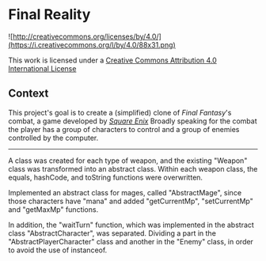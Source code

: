 Final Reality
=============

![http://creativecommons.org/licenses/by/4.0/](https://i.creativecommons.org/l/by/4.0/88x31.png)

This work is licensed under a 
[Creative Commons Attribution 4.0 International License](http://creativecommons.org/licenses/by/4.0/)

Context
-------

This project's goal is to create a (simplified) clone of _Final Fantasy_'s combat, a game developed
by [_Square Enix_](https://www.square-enix.com)
Broadly speaking for the combat the player has a group of characters to control and a group of 
enemies controlled by the computer.

---
A class was created for each type of weapon, and the existing "Weapon" class was transformed into an abstract class.
Within each weapon class, the equals, hashCode, and toString functions were overwritten.

Implemented an abstract class for mages, called "AbstractMage", since those characters have "mana"
and added "getCurrentMp", "setCurrentMp" and "getMaxMp" functions.

In addition, the "waitTurn" function, which was implemented in the abstract class "AbstractCharacter", was separated.
Dividing a part in the "AbstractPlayerCharacter" class and another in the "Enemy" class, in order to avoid the use of
instanceof.

